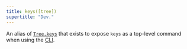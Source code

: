 ```yaml
---
title: keys([tree])
supertitle: "Dev."
---
```


An alias of [`Tree.keys`](/builtins/tree/keys.html) that exists to expose `keys` as a top-level command when using the [CLI](/cli).
